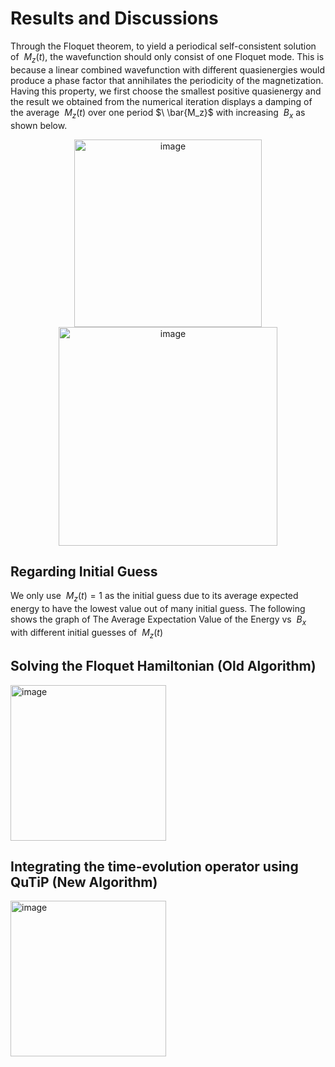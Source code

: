 # Results and Discussions
Through the Floquet theorem, to yield a periodical self-consistent solution of $\ M_z(t)$, the wavefunction should only consist of one Floquet mode. This is because a linear combined wavefunction with different quasienergies would produce a phase factor that annihilates the periodicity of the magnetization. Having this property, we first choose the smallest positive quasienergy and the result we obtained from the numerical iteration displays a damping of the average $\ M_z(t)$ over one period $\ \bar{M_z}$ with increasing $\ B_x$ as shown below.

<p align = "center">
  <img width="300" alt="image" src="https://user-images.githubusercontent.com/103773281/209478863-95d28fa2-d82e-40df-bd22-52747a46db9a.png">
  <img width="350" alt="image" src="https://user-images.githubusercontent.com/103773281/209478979-8e544ba3-3605-4d7a-ae42-c81f2887842f.png">


</p>

## Regarding Initial Guess
We only use $\ M_z(t) = 1$ as the initial guess due to its average expected energy to have the lowest value out of many initial guess. The following shows the graph of The Average Expectation Value of the Energy vs $\ B_x$ with different initial guesses of $\ M_z(t)$

## Solving the Floquet Hamiltonian (Old Algorithm)
<img width="249" alt="image" src="https://user-images.githubusercontent.com/103773281/209479197-97a73587-9fe8-44f1-aee8-a641020c71db.png">

## Integrating the time-evolution operator using QuTiP (New Algorithm)
<img width="249" alt="image" src="https://user-images.githubusercontent.com/103773281/209479274-ede56829-d067-48ea-bc65-2565216a4c34.png">








